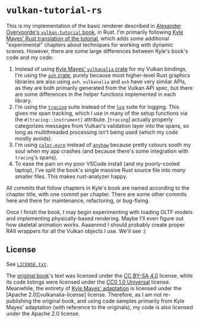 # `vulkan-tutorial-rs`

This is my implementation of the basic renderer described in
[Alexander Overvoorde's `vulkan-tutorial` book][vulkan-tut-orig],
in Rust. I'm primarily following [Kyle Mayes' Rust translation of the tutorial][vulkanalia-tut],
which adds some additional "experimental" chapters about techniques for working
with dynamic scenes. However, there are some large differences between Kyle's
book's code and my code:

1. Instead of using [Kyle Mayes' `vulkanalia` crate][vulkanalia-lib-rs] for
   my Vulkan bindings, I'm using the [`ash` crate][ash-lib-rs], purely because
   most higher-level Rust graphics libraries are also using `ash`. `vulkanalia`
   and `ash` have very similar APIs, as they are both primarily generated
   from the Vulkan API spec, but there are some differences in the helper
   functions implemented in each library.
2. I'm using the [`tracing`][tracing-lib-rs] suite instead of the [`log`][log-lib-rs]
   suite for logging. This gives me span tracking, which I use in many of the
   setup functions via the `#[tracing::instrument]` attribute. [`tracing`]
   actually properly categorizes messages from Vulkan's validation layer into
   the spans, so long as multithreaded processing isn't being used (which
   my code mostly avoids).
3. I'm using [`color-eyre`][color-eyre-lib-rs] instead of [`anyhow`][anyhow-lib-rs]
   because pretty colours sooth my soul when my app crashes (and because
   there's some integration with `tracing`'s spans).
4. To ease the pain on my poor VSCode install (and my poorly-cooled laptop),
   I've split the book's single massive Rust source file into _many_ smaller
   files. This makes rust-analyzer happy.

All commits that follow chapters in Kyle's book are named according to the
chapter title, with one commit per chapter. There are some other commits here
and there for maintenance, refactoring, or bug-fixing.

Once I finish the book, I may begin experimenting with loading GLTF models and
implementing physically-based rendering. Maybe I'll even figure out how skeletal
animation works. Aaaannnd I should probably create proper RAII wrappers for
all the Vulkan objects I use. We'll see :)

[vulkan-tut-orig]: https://vulkan-tutorial.com/
[vulkanalia-tut]: https://kylemayes.github.io/vulkanalia/introduction.html
[vulkanalia-lib-rs]: https://lib.rs/crates/vulkanalia
[ash-lib-rs]: https://lib.rs/crates/ash
[tracing-lib-rs]: https://lib.rs/crates/tracing
[log-lib-rs]: https://lib.rs/crates/log
[color-eyre-lib-rs]: https://lib.rs/crates/color-eyre
[anyhow-lib-rs]: https://lib.rs/crates/anyhow

## License

See [`LICENSE.txt`](./LICENSE.txt).

The [original book][vulkan-tut-orig]'s text
was licensed under the [CC BY-SA 4.0][cc-by-sa-4] license, while its code
listings were licensed under the [CC0 1.0 Universal][cc0-1-universal] license.
Meanwhile, the entirety of [Kyle Mayes' adaptation][vulkanalia-tut] is licensed
under the [Apache 2.0][vulkanalia-license] license. Therefore, as I am not
re-publishing the original book, and using code samples primarily from Kyle
Mayes' adaptation (with reference to the originals), my code is also licensed
under the Apache 2.0 license.

[cc-by-sa-4]: https://creativecommons.org/licenses/by-sa/4.0/
[cc0-1-universal]: https://creativecommons.org/publicdomain/zero/1.0/
